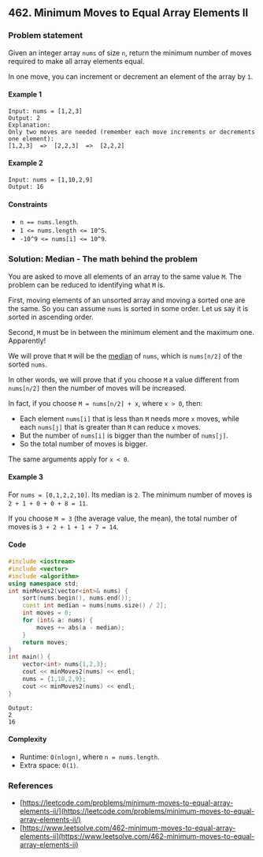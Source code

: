 ## 462. Minimum Moves to Equal Array Elements II


### Problem statement

Given an integer array `nums` of size `n`, return the minimum number of moves required to make all array elements equal.

In one move, you can increment or decrement an element of the array by `1`.

#### Example 1
```plain
Input: nums = [1,2,3]
Output: 2
Explanation:
Only two moves are needed (remember each move increments or decrements one element):
[1,2,3]  =>  [2,2,3]  =>  [2,2,2]
```

#### Example 2
```plain
Input: nums = [1,10,2,9]
Output: 16
``` 

#### Constraints

* `n == nums.length`.
* `1 <= nums.length <= 10^5`.
* `-10^9 <= nums[i] <= 10^9`.

### Solution: Median - The math behind the problem

You are asked to move all elements of an array to the same value `M`. The problem can be reduced to identifying what `M` is.

First, moving elements of an unsorted array and moving a sorted one are the same. So you can assume `nums` is sorted in some order. Let us say it is sorted in ascending order.

Second, `M` must be in between the minimum element and the maximum one. Apparently!

We will prove that `M` will be the [median](https://en.wikipedia.org/wiki/Median) of `nums`, which is `nums[n/2]` of the sorted `nums`. 

In other words, we will prove that if you choose `M` a value different from `nums[n/2]` then the number of moves will be increased.

In fact, if you choose `M = nums[n/2] + x`, where `x > 0`, then:

* Each element `nums[i]` that is less than `M` needs more `x` moves, while each `nums[j]` that is greater than `M` can reduce `x` moves. 
* But the number of `nums[i]` is bigger than the number of `nums[j]`.
* So the total number of moves is bigger.

The same arguments apply for `x < 0`.

#### Example 3
For `nums = [0,1,2,2,10]`. Its median is `2`. The minimum number of moves is `2 + 1 + 0 + 0 + 8 = 11`.

If you choose `M = 3` (the average value, the mean), the total number of moves is `3 + 2 + 1 + 1 + 7 = 14`. 

#### Code
```cpp
#include <iostream>
#include <vector>
#include <algorithm>
using namespace std;
int minMoves2(vector<int>& nums) {
    sort(nums.begin(), nums.end());
    const int median = nums[nums.size() / 2];
    int moves = 0;
    for (int& a: nums) {
        moves += abs(a - median);
    }
    return moves;
}
int main() {
    vector<int> nums{1,2,3};
    cout << minMoves2(nums) << endl;
    nums = {1,10,2,9};
    cout << minMoves2(nums) << endl;
}
```
```plain
Output:
2
16
```

#### Complexity
* Runtime: `O(nlogn)`, where `n = nums.length`.
* Extra space: `O(1)`.

### References
* [https://leetcode.com/problems/minimum-moves-to-equal-array-elements-ii/](https://leetcode.com/problems/minimum-moves-to-equal-array-elements-ii/)
* [https://www.leetsolve.com/462-minimum-moves-to-equal-array-elements-ii](https://www.leetsolve.com/462-minimum-moves-to-equal-array-elements-ii)